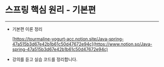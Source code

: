 # 스프링 핵심 원리 - 기본편

---

- 기본편 이론 정리
    
    [https://tourmaline-yogurt-acc.notion.site/Java-spring-47a515b3d67e42b1b61c50d47672e94c](https://www.notion.so/Java-spring-47a515b3d67e42b1b61c50d47672e94c)
    
- 강의를 듣고 실습 코드를 정리합니다.
